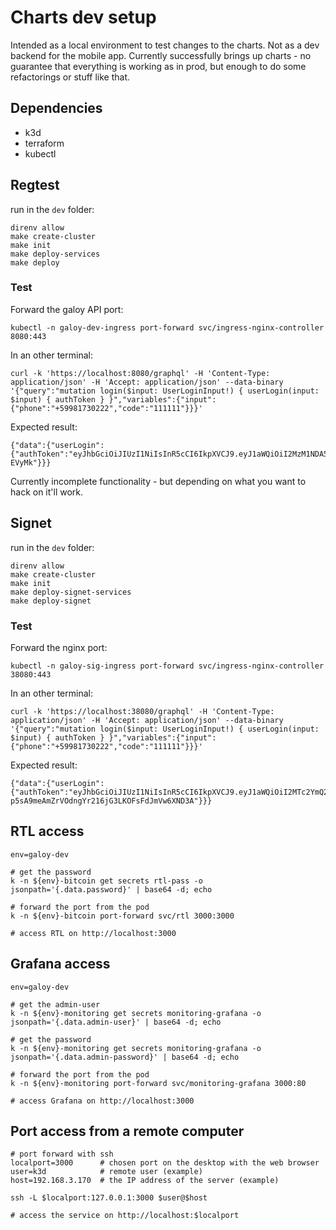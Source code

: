 # Charts dev setup

Intended as a local environment to test changes to the charts. Not as a dev backend for the mobile app.
Currently successfully brings up charts - no guarantee that everything is working as in prod, but enough to do some refactorings or stuff like that.

## Dependencies

- k3d
- terraform
- kubectl

## Regtest

run in the `dev` folder:
```
direnv allow
make create-cluster
make init
make deploy-services
make deploy
```

### Test

Forward the galoy API port:
```
kubectl -n galoy-dev-ingress port-forward svc/ingress-nginx-controller 8080:443
```
In an other terminal:
```
curl -k 'https://localhost:8080/graphql' -H 'Content-Type: application/json' -H 'Accept: application/json' --data-binary '{"query":"mutation login($input: UserLoginInput!) { userLogin(input: $input) { authToken } }","variables":{"input":{"phone":"+59981730222","code":"111111"}}}'
```

Expected result:
```
{"data":{"userLogin":{"authToken":"eyJhbGciOiJIUzI1NiIsInR5cCI6IkpXVCJ9.eyJ1aWQiOiI2MzM1NDA5MTgzZmZmNTFiYWUyMjE1OWQiLCJuZXR3b3JrIjoicmVndGVzdCIsImlhdCI6MTY2NDQzNDMyMX0.Dc6M49I6TQfqS0ZlmIMrwu71GdCcDDzwZsyTb-EVyMk"}}}
```

Currently incomplete functionality - but depending on what you want to hack on it'll work.

## Signet

run in the `dev` folder:
```
direnv allow
make create-cluster
make init
make deploy-signet-services
make deploy-signet
```

### Test

Forward the nginx port:
```
kubectl -n galoy-sig-ingress port-forward svc/ingress-nginx-controller 38080:443
```

In an other terminal:
```
curl -k 'https://localhost:38080/graphql' -H 'Content-Type: application/json' -H 'Accept: application/json' --data-binary '{"query":"mutation login($input: UserLoginInput!) { userLogin(input: $input) { authToken } }","variables":{"input":{"phone":"+59981730222","code":"111111"}}}'
```

Expected result:
```
{"data":{"userLogin":{"authToken":"eyJhbGciOiJIUzI1NiIsInR5cCI6IkpXVCJ9.eyJ1aWQiOiI2MTc2YmQ2NmQ0MmFkYWIzNjM2MmEyY2QiLCJuZXR3b3JrIjoibWFpbm5ldCIsImlhdCI6MTYzNTE3MTY4Nn0.n-p5sA9meAmZrVOdngYr216jG3LKOFsFdJmVw6XND3A"}}}
```

## RTL access
```
env=galoy-dev

# get the password
k -n ${env}-bitcoin get secrets rtl-pass -o jsonpath='{.data.password}' | base64 -d; echo

# forward the port from the pod
k -n ${env}-bitcoin port-forward svc/rtl 3000:3000

# access RTL on http://localhost:3000
```

## Grafana access
```
env=galoy-dev

# get the admin-user
k -n ${env}-monitoring get secrets monitoring-grafana -o jsonpath='{.data.admin-user}' | base64 -d; echo

# get the password
k -n ${env}-monitoring get secrets monitoring-grafana -o jsonpath='{.data.admin-password}' | base64 -d; echo

# forward the port from the pod
k -n ${env}-monitoring port-forward svc/monitoring-grafana 3000:80

# access Grafana on http://localhost:3000
```

## Port access from a remote computer
```
# port forward with ssh
localport=3000      # chosen port on the desktop with the web browser
user=k3d            # remote user (example)
host=192.168.3.170  # the IP address of the server (example)

ssh -L $localport:127.0.0.1:3000 $user@$host

# access the service on http://localhost:$localport
```
